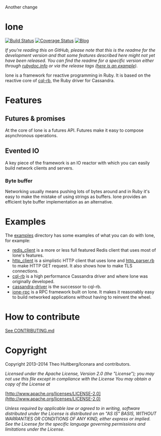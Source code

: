 Another change

# Ione

[![Build Status](https://travis-ci.org/iconara/ione.png?branch=master)](https://travis-ci.org/iconara/ione)
[![Coverage Status](https://coveralls.io/repos/iconara/ione/badge.png)](https://coveralls.io/r/iconara/ione)
[![Blog](http://b.repl.ca/v1/blog-ione-ff69b4.png)](http://architecturalatrocities.com/tagged/ione)

_If you're reading this on GitHub, please note that this is the readme for the development version and that some features described here might not yet have been released. You can find the readme for a specific version either through [rubydoc.info](http://rubydoc.info/find/gems?q=ione) or via the release tags ([here is an example](https://github.com/iconara/ione/tree/v1.2.0))._

Ione is a framework for reactive programming in Ruby. It is based on the reactive core of [cql-rb](http://github.com/iconara/cql-rb), the Ruby driver for Cassandra.

# Features

## Futures & promises

At the core of Ione is a futures API. Futures make it easy to compose asynchronous operations.

## Evented IO

A key piece of the framework is an IO reactor with which you can easily build network clients and servers.

### Byte buffer

Networking usually means pushing lots of bytes around and in Ruby it's easy to make the mistake of using strings as buffers. Ione provides an efficient byte buffer implementation as an alternative.

# Examples

The [examples](https://github.com/iconara/ione/tree/master/examples) directory has some examples of what you can do with Ione, for example:

* [redis_client](https://github.com/iconara/ione/tree/master/examples/redis_client) is a more or less full featured Redis client that uses most of Ione's features.
* [http_client](https://github.com/iconara/ione/tree/master/examples/http_client) is a simplistic HTTP client that uses Ione and [http_parser.rb](http://rubygems.org/gems/http_parser.rb) to make HTTP GET request. It also shows how to make TLS connections.
* [cql-rb](https://github.com/iconara/cql-rb) is a high performance Cassandra driver and where Ione was originally developed.
* [cassandra-driver](https://github.com/datastax/ruby-driver) is the successor to cql-rb.
* [ione-rpc](https://github.com/iconara/ione-rpc) is a RPC framework built on Ione. It makes it reasonably easy to build networked applications without having to reinvent the wheel.

# How to contribute

[See CONTRIBUTING.md](CONTRIBUTING.md)

# Copyright

Copyright 2013–2014 Theo Hultberg/Iconara and contributors.

_Licensed under the Apache License, Version 2.0 (the "License"); you may not use this file except in compliance with the License You may obtain a copy of the License at_

[http://www.apache.org/licenses/LICENSE-2.0](http://www.apache.org/licenses/LICENSE-2.0)

_Unless required by applicable law or agreed to in writing, software distributed under the License is distributed on an "AS IS" BASIS, WITHOUT WARRANTIES OR CONDITIONS OF ANY KIND, either express or implied. See the License for the specific language governing permissions and limitations under the License._
